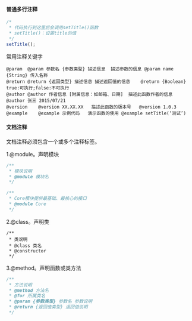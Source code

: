 
#### 普通多行注释
```javaScript
/*
 * 代码执行到这里后会调用setTitle()函数
 * setTitle()：设置title的值
 */
setTitle();
```

常用注释关键字
```
@param	@param 参数名 {参数类型} 描述信息	描述参数的信息	@param name {String} 传入名称
@return	@return {返回类型} 描述信息	描述返回值的信息	@return {Boolean} true:可执行;false:不可执行
@author	@author 作者信息 [附属信息：如邮箱、日期]	描述此函数作者的信息	@author 张三 2015/07/21
@version	@version XX.XX.XX	描述此函数的版本号	@version 1.0.3
@example	@example 示例代码	演示函数的使用	@example setTitle(‘测试’)
```

#### 文档注释
文档注释必须包含一个或多个注释标签。

1.@module。声明模块
```javaScript
/**
 * 模块说明
 * @module 模块名
 */
```

```javaScript
/**
 * Core模块提供最基础、最核心的接口
 * @module Core
 */
```

2.@class。声明类
```
/**
 * 类说明
 * @class 类名
 * @constructor
 */
```
	
3.@method。声明函数或类方法
```javaScript
/**
 * 方法说明
 * @method 方法名
 * @for 所属类名
 * @param {参数类型} 参数名 参数说明
 * @return {返回值类型} 返回值说明
 */
```



